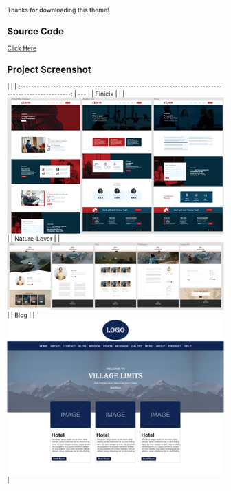 Thanks for downloading this theme!

## Source Code

[Click Here](https://mega.nz/folder/hbNXCA7Y#mrZpPq61q0F0IbhRdCMumg)

## Project Screenshot

|                                                                                                    |
| :------------------------------------------------------------------------------------------------: | --- |
|                                              Finicix                                               |     |
|    ![Finicix](https://github.com/learnwithfair/xd-design/blob/main/images/Business-Finicix.png)    |
|                                            Nature-Lover                                            |
| ![Nature-Lover](https://github.com/learnwithfair/xd-design/blob/main/images/Blog-Nature-Lover.png) |
|                                                Blog                                                |
|           ![Blog](https://github.com/learnwithfair/xd-design/blob/main/images/Blog.png)            |
